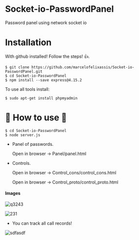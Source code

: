 # Socket-io-PasswordPanel
Password panel using network socket io

# Installation

With github installed! Follow the steps! :+1:.

```
$ git clone https://github.com/marcelofelixassis/Socket-io-PasswordPanel.git
$ cd Socket-io-PasswordPanel
$ npm install --save express@4.15.2 
```
To use all tools install:

```
$ sudo apt-get install phpmyadmin
```
# :tada: How to use :tada:

```
$ cd Socket-io-PasswordPanel
$ node server.js
```
* Panel of passwords.

    Open in browser -> Panel/panel.html
    
    
* Controls.

    Open in browser -> Control_cons/control_cons.html
    
    Open in browser -> Control_proto/control_proto.html

 
#### Images

![q3243](https://user-images.githubusercontent.com/26169803/31802524-88030918-b52d-11e7-9ae7-a7b655c72d21.PNG)

![231](https://user-images.githubusercontent.com/26169803/31802571-c03c7562-b52d-11e7-88c1-3034a554258a.PNG)

* You can track all call records!

![sdfasdf](https://user-images.githubusercontent.com/26169803/31802676-3c1c27d6-b52e-11e7-9ec4-05dcd6aa9769.PNG)

